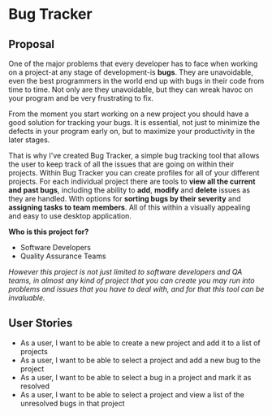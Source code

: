 # Bug Tracker

## Proposal

One of the major problems that every developer has to face when working on a project-at any stage of development-is
**bugs**. They are unavoidable, even the best programmers in the world end up with bugs in their code from time to time.
Not only are they unavoidable, but they can wreak havoc on your program and be very frustrating to fix.
 
From the moment you start working on a new project you should have a good solution for tracking your bugs. It is
essential, not just to minimize the defects in your program early on, but to maximize your productivity in the later 
stages. 
 
That is why I've created Bug Tracker, a simple bug tracking tool that allows the user to keep track of all the issues 
that are going on within their projects. Within Bug Tracker you can create profiles for all of your different projects. 
For each individual project there are tools to **view all the current and past bugs**, including the ability to **add**, 
**modify** and **delete** issues as they are handled. With options for **sorting bugs by their severity** and 
**assigning tasks to team members**. All of this within a visually appealing and easy to use desktop application. 

**Who is this project for?**
- Software Developers
- Quality Assurance Teams

*However this project is not just limited to software developers and QA teams, in almost any kind of project that you
can create you may run into problems and issues that you have to deal with, and for that this tool can be invaluable.*

## User Stories

- As a user, I want to be able to create a new project and add it to a list of projects
- As a user, I want to be able to select a project and add a new bug to the project
- As a user, I want to be able to select a bug in a project and mark it as resolved
- As a user, I want to be able to select a project and view a list of the unresolved bugs in that project